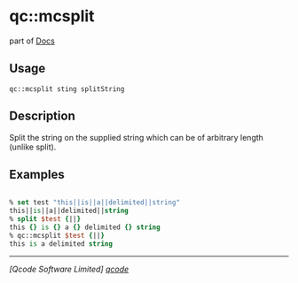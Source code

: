 qc::mcsplit
===========

part of [Docs](../index.md)

Usage
-----
`
        qc::mcsplit sting splitString
    `

Description
-----------
Split the string on the supplied string which can be of arbitrary length (unlike split).

Examples
--------
```tcl

% set test "this||is||a||delimited||string"
this||is||a||delimited||string
% split $test {||}
this {} is {} a {} delimited {} string
% qc::mcsplit $test {||}
this is a delimited string
```

----------------------------------
*[Qcode Software Limited] [qcode]*

[qcode]: http://www.qcode.co.uk "Qcode Software"